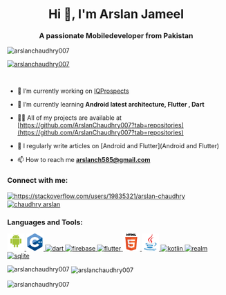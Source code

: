 <h1 align="center">Hi 👋, I'm Arslan Jameel</h1>
<h3 align="center">A passionate Mobiledeveloper from Pakistan</h3>

<p align="left"> <img src="https://komarev.com/ghpvc/?username=arslanchaudhry007&label=Profile%20views&color=0e75b6&style=flat" alt="arslanchaudhry007" /> </p>

<p align="left"> <a href="https://github.com/ryo-ma/github-profile-trophy"><img src="https://github-profile-trophy.vercel.app/?username=arslanchaudhry007" alt="arslanchaudhry007" /></a> </p>

<p align="left"> <a href="https://twitter.com/" target="blank"><img src="https://img.shields.io/twitter/follow/?logo=twitter&style=for-the-badge" alt="" /></a> </p>

- 🔭 I’m currently working on [IQProspects](https://play.google.com/store/apps/details?id=com.quest.iqmobile&hl=en)

- 🌱 I’m currently learning **Android latest architecture, Flutter , Dart**

- 👨‍💻 All of my projects are available at [https://github.com/ArslanChaudhry007?tab=repositories](https://github.com/ArslanChaudhry007?tab=repositories)

- 📝 I regularly write articles on [Android and Flutter](Android and Flutter)

- 📫 How to reach me **arslanch585@gmail.com**

<h3 align="left">Connect with me:</h3>
<p align="left">
<a href="https://stackoverflow.com/users/https://stackoverflow.com/users/19835321/arslan-chaudhry" target="blank"><img align="center" src="https://raw.githubusercontent.com/rahuldkjain/github-profile-readme-generator/master/src/images/icons/Social/stack-overflow.svg" alt="https://stackoverflow.com/users/19835321/arslan-chaudhry" height="30" width="40" /></a>
<a href="https://fb.com/chaudhry arslan" target="blank"><img align="center" src="https://raw.githubusercontent.com/rahuldkjain/github-profile-readme-generator/master/src/images/icons/Social/facebook.svg" alt="chaudhry arslan" height="30" width="40" /></a>
</p>

<h3 align="left">Languages and Tools:</h3>
<p align="left"> <a href="https://developer.android.com" target="_blank" rel="noreferrer"> <img src="https://raw.githubusercontent.com/devicons/devicon/master/icons/android/android-original-wordmark.svg" alt="android" width="40" height="40"/> </a> <a href="https://www.w3schools.com/cpp/" target="_blank" rel="noreferrer"> <img src="https://raw.githubusercontent.com/devicons/devicon/master/icons/cplusplus/cplusplus-original.svg" alt="cplusplus" width="40" height="40"/> </a> <a href="https://dart.dev" target="_blank" rel="noreferrer"> <img src="https://www.vectorlogo.zone/logos/dartlang/dartlang-icon.svg" alt="dart" width="40" height="40"/> </a> <a href="https://firebase.google.com/" target="_blank" rel="noreferrer"> <img src="https://www.vectorlogo.zone/logos/firebase/firebase-icon.svg" alt="firebase" width="40" height="40"/> </a> <a href="https://flutter.dev" target="_blank" rel="noreferrer"> <img src="https://www.vectorlogo.zone/logos/flutterio/flutterio-icon.svg" alt="flutter" width="40" height="40"/> </a> <a href="https://www.w3.org/html/" target="_blank" rel="noreferrer"> <img src="https://raw.githubusercontent.com/devicons/devicon/master/icons/html5/html5-original-wordmark.svg" alt="html5" width="40" height="40"/> </a> <a href="https://www.java.com" target="_blank" rel="noreferrer"> <img src="https://raw.githubusercontent.com/devicons/devicon/master/icons/java/java-original.svg" alt="java" width="40" height="40"/> </a> <a href="https://kotlinlang.org" target="_blank" rel="noreferrer"> <img src="https://www.vectorlogo.zone/logos/kotlinlang/kotlinlang-icon.svg" alt="kotlin" width="40" height="40"/> </a> <a href="https://realm.io/" target="_blank" rel="noreferrer"> <img src="https://raw.githubusercontent.com/bestofjs/bestofjs-webui/8665e8c267a0215f3159df28b33c365198101df5/public/logos/realm.svg" alt="realm" width="40" height="40"/> </a> <a href="https://www.sqlite.org/" target="_blank" rel="noreferrer"> <img src="https://www.vectorlogo.zone/logos/sqlite/sqlite-icon.svg" alt="sqlite" width="40" height="40"/> </a> </p>

<p><img align="left" src="https://github-readme-stats.vercel.app/api/top-langs?username=arslanchaudhry007&show_icons=true&locale=en&layout=compact" alt="arslanchaudhry007" /></p>

<p>&nbsp;<img align="center" src="https://github-readme-stats.vercel.app/api?username=arslanchaudhry007&show_icons=true&locale=en" alt="arslanchaudhry007" /></p>

<p><img align="center" src="https://github-readme-streak-stats.herokuapp.com/?user=arslanchaudhry007&" alt="arslanchaudhry007" /></p>
